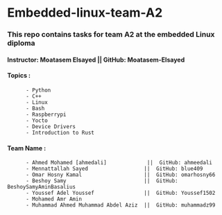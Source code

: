 # Embedded-linux-team-A2
### This repo contains tasks for team A2 at the embedded Linux diploma 
#### Instructor: Moatasem Elsayed  ||  GitHub: Moatasem-Elsayed

#### Topics :         
          - Python
          - C++
          - Linux
          - Bash
          - Raspberrypi
          - Yocto
          - Device Drivers 
          - Introduction to Rust
#### Team Name : 
          - Ahmed Mohamed [ahmedali]	         ||  GitHub: ahmeedali
          - Mennattallah Sayed                	||  GitHub: blue409
          - Omar Hosny Kamal                   	||  GitHub: omarhosny66
          - Beshoy Samy	                        ||  GitHub: BeshoySamyAminBasalius
          - Youssef Adel Youssef           	    ||  GitHub: Youssef1502
          - Mohamed Amr Amin	
          - Muhammad Ahmed Muhammad Abdel Aziz	||  GitHub: muhammadz99

